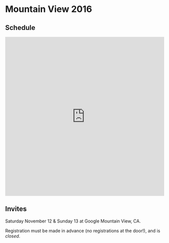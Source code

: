 # Mountain View 2016

## Schedule

<iframe
  src="https://docs.google.com/spreadsheets/d/1kG60kY2ZNuaDGHIFWcTmhPtvzrlw1i8SHvtq-_FRrrw/pubhtml?gid=811932605&widget=true&headers=false"
  width="510px"
  height="510px"
  frameborder="0"></iframe>

## Invites

Saturday November 12 & Sunday 13 at Google Mountain View, CA.

Registration must be made in advance (no registrations
at the door!), and is *closed*.
